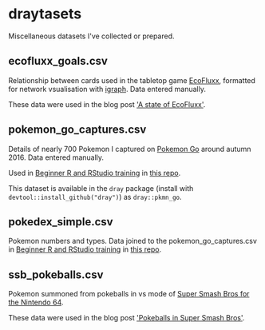 # draytasets

Miscellaneous datasets I've collected or prepared.

## ecofluxx_goals.csv

Relationship between cards used in the tabletop game [EcoFluxx](http://www.looneylabs.com/games/ecofluxx), formatted for network vsualisation with [igraph](http://igraph.org/r/). Data entered manually.

These data were used in the blog post ['A state of EcoFluxx'](https://therostrumblog.wordpress.com/2015/05/25/a-state-of-ecofluxx/).

## pokemon_go_captures.csv

Details of nearly 700 Pokemon I captured on [Pokemon Go](https://pokemongo.nianticlabs.com/en/) around autumn 2016. Data entered manually.

Used in [Beginner R and RStudio training](https://matt-dray.github.io/beginner-r-feat-pkmn/) in [this repo](https://github.com/matt-dray/beginner-r-feat-pkmn).

This dataset is available in the `dray` package (install with `devtool::install_github("dray")`) as `dray::pkmn_go`.

## pokedex_simple.csv

Pokemon numbers and types. Data joined to the pokemon_go_captures.csv in [Beginner R and RStudio training](https://matt-dray.github.io/beginner-r-feat-pkmn/) in [this repo](https://github.com/matt-dray/beginner-r-feat-pkmn).

## ssb_pokeballs.csv

Pokemon summoned from pokeballs in vs mode of [Super Smash Bros for the Nintendo 64](https://en.wikipedia.org/wiki/Super_Smash_Bros._(video_game)).

These data were used in the blog post ['Pokeballs in Super Smash Bros'](https://www.rostrum.blog/2018/05/19/pokeballs-in-super-smash-bros/).
